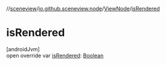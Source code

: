 //[sceneview](../../../index.md)/[io.github.sceneview.node](../index.md)/[ViewNode](index.md)/[isRendered](is-rendered.md)

# isRendered

[androidJvm]\
open override var [isRendered](is-rendered.md): [Boolean](https://kotlinlang.org/api/latest/jvm/stdlib/kotlin/-boolean/index.html)
